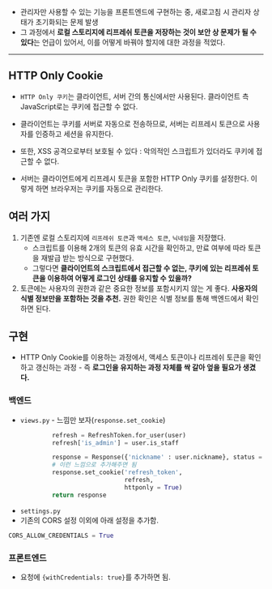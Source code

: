 - 관리자만 사용할 수 있는 기능을 프론트엔드에 구현하는 중, 새로고침 시 관리자 상태가 초기화되는 문제 발생
- 그 과정에서 **로컬 스토리지에 리프레쉬 토큰을 저장하는 것이 보안 상 문제가 될 수 있다**는 언급이 있어서, 이를 어떻게 바꿔야 할지에 대한 과정을 적었다.

---

## HTTP Only Cookie
- `HTTP Only 쿠키`는 클라이언트, 서버 간의 통신에서만 사용된다. 클라이언트 측 JavaScript로는 쿠키에 접근할 수 없다. 
- 클라이언트는 쿠키를 서버로 자동으로 전송하므로, 서버는 리프레시 토큰으로 사용자를 인증하고 세션을 유지한다. 
- 또한, XSS 공격으로부터 보호될 수 있다 : 악의적인 스크립트가 있더라도 쿠키에 접근할 수 없다.

- 서버는 클라이언트에게 리프레시 토큰을 포함한 HTTP Only 쿠키를 설정한다. 이렇게 하면 브라우저는 쿠키를 자동으로 관리한다.


## 여러 가지
1. 기존엔 로컬 스토리지에 `리프레쉬 토큰`과 `액세스 토큰`, `닉네임`을 저장했다. 
	- 스크립트를 이용해 2개의 토큰의 유효 시간을 확인하고, 만료 여부에 따라 토큰을 재발급 받는 방식으로 구현했다. 
	- 그렇다면 **클라이언트의 스크립트에서 접근할 수 없는, 쿠키에 있는 리프레쉬 토큰을 이용하여 어떻게 로그인 상태를 유지할 수 있을까?**
2. 토큰에는 사용자의 권한과 같은 중요한 정보를 포함시키지 않는 게 좋다. **사용자의 식별 정보만을 포함하는 것을 추천.** 권한 확인은 식별 정보를 통해 백엔드에서 확인하면 된다.

## 구현
- HTTP Only Cookie를 이용하는 과정에서, 액세스 토큰이나 리프레쉬 토큰을 확인하고 갱신하는 과정 - 즉 **로그인을 유지하는 과정 자체를 싹 갈아 엎을 필요가 생겼다.** 
### 백엔드

- `views.py` - 느낌만 보자(`response.set_cookie`)
```python
            refresh = RefreshToken.for_user(user)
            refresh['is_admin'] = user.is_staff

            response = Response({'nickname' : user.nickname}, status = status.HTTP_200_OK)
            # 이런 느낌으로 추가해주면 됨
            response.set_cookie('refresh_token', 
                                refresh, 
                                httponly = True)
            return response
```

- `settings.py`
- 기존의 CORS 설정 이외에 아래 설정을 추가함.
```python
CORS_ALLOW_CREDENTIALS = True
```


### 프론트엔드
- 요청에 `{withCredentials: true}`를 추가하면 됨.

